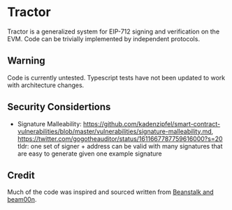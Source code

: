 # Tractor
Tractor is a generalized system for EIP-712 signing and verification on the EVM. Code can be trivially implemented by
independent protocols.

## Warning
Code is currently untested. Typescript tests have not been updated to work with architecture changes.

## Security Considertions
- Signature Malleability: https://github.com/kadenzipfel/smart-contract-vulnerabilities/blob/master/vulnerabilities/signature-malleability.md, https://twitter.com/gogotheauditor/status/1611667787759616000?s=20
tldr: one set of signer + address can be valid with many signatures that are easy to generate given one example signature

## Credit
Much of the code was inspired and sourced written from [Beanstalk and beam00n](https://github.com/BeanstalkFarms/Beanstalk/pull/154).
